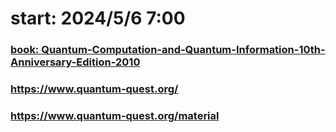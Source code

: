 # start: 2024/5/6 7:00


### [book: Quantum-Computation-and-Quantum-Information-10th-Anniversary-Edition-2010](https://profmcruz.files.wordpress.com/2017/08/quantum-computation-and-quantum-information-nielsen-chuang.pdf)


### https://www.quantum-quest.org/
### https://www.quantum-quest.org/material
